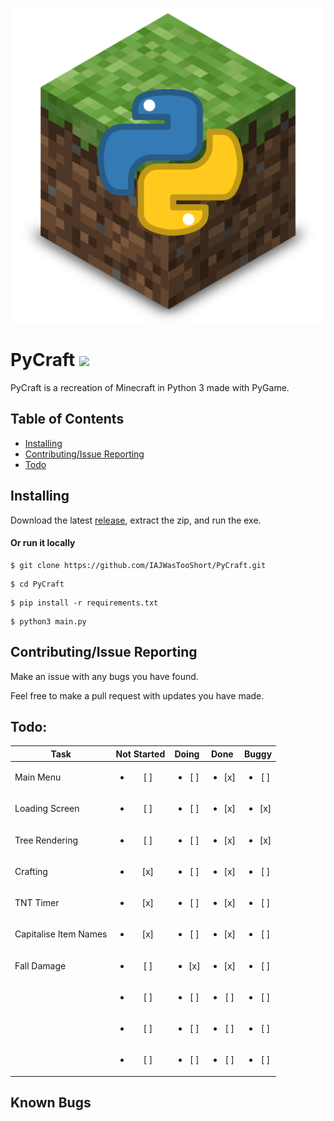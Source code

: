 <p align=center>
<img src="https://raw.githubusercontent.com/IAJWasTooShort/PyCraft/main/textures/pycraft.png"/>
</p>

# PyCraft <img src="https://img.shields.io/github/v/release/IAJWasTooShort/PyCraft?include_prereleases"/>

PyCraft is a recreation of Minecraft in Python 3 made with PyGame.

## Table of Contents
* [Installing](#installing)
* [Contributing/Issue Reporting](#contributingissuereporting)
* [Todo](#todo)

## Installing

Download the latest [release](https://github.com/IAJWasTooShort/PyCraft/releases/latest), extract the zip, and run the exe.

#### Or run it locally

```shell
$ git clone https://github.com/IAJWasTooShort/PyCraft.git
```
```shell
$ cd PyCraft
```
```shell
$ pip install -r requirements.txt
```
```shell
$ python3 main.py
```

## Contributing/Issue Reporting

Make an issue with any bugs you have found.

Feel free to make a pull request with updates you have made.

## Todo:

| Task                  | Not Started            | Doing                  | Done                   | Buggy                  |
| --------------------- | :--------------------: | :--------------------: | :--------------------: | :--------------------: |
| Main Menu             | <ul><li>[ ] </li></ul> | <ul><li>[ ] </li></ul> | <ul><li>[x] </li></ul> | <ul><li>[ ] </li></ul> |
| Loading Screen        | <ul><li>[ ] </li></ul> | <ul><li>[ ] </li></ul> | <ul><li>[x] </li></ul> | <ul><li>[x] </li></ul> |
| Tree Rendering        | <ul><li>[ ] </li></ul> | <ul><li>[ ] </li></ul> | <ul><li>[x] </li></ul> | <ul><li>[x] </li></ul> |
| Crafting              | <ul><li>[x] </li></ul> | <ul><li>[ ] </li></ul> | <ul><li>[x] </li></ul> | <ul><li>[ ] </li></ul> |
| TNT Timer             | <ul><li>[x] </li></ul> | <ul><li>[ ] </li></ul> | <ul><li>[x] </li></ul> | <ul><li>[ ] </li></ul> |
| Capitalise Item Names | <ul><li>[x] </li></ul> | <ul><li>[ ] </li></ul> | <ul><li>[x] </li></ul> | <ul><li>[ ] </li></ul> |
| Fall Damage           | <ul><li>[ ] </li></ul> | <ul><li>[x] </li></ul> | <ul><li>[x] </li></ul> | <ul><li>[ ] </li></ul> |
|                       | <ul><li>[ ] </li></ul> | <ul><li>[ ] </li></ul> | <ul><li>[ ] </li></ul> | <ul><li>[ ] </li></ul> |
|                       | <ul><li>[ ] </li></ul> | <ul><li>[ ] </li></ul> | <ul><li>[ ] </li></ul> | <ul><li>[ ] </li></ul> |
|                       | <ul><li>[ ] </li></ul> | <ul><li>[ ] </li></ul> | <ul><li>[ ] </li></ul> | <ul><li>[ ] </li></ul> |



## Known Bugs

